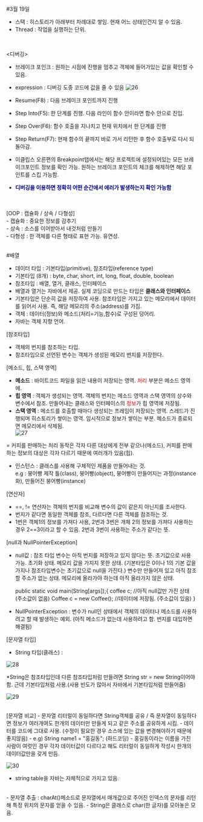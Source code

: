 #3월 19일
  
- 스택 : 히스토리가 아래부터 차례대로 쌓임. 현재 어느 상태인건지 알 수 있음.
- Thread : 작업을 실행하는 단위.
<br>

<디버깅>
- 브레이크 포인크 : 원하는 시점에 진행을 멈추고 객체에 들어가있는 값을 확인할 수 있음.
- expression : 디버깅 도중 코드에 값을 줄 수 있음
![26](https://github.com/user-attachments/assets/c020cd76-fcf6-4601-8799-d5574da4ac0f)

- Resume(F8) : 다음 브레이크 포인트까지 진행<br>
- Step Into(F5): 한 단계를 진행. 다음 라인이 함수 안이라면 함수 안으로 진입.<br>
- Step Over(F6): 함수 호출을 지나치고 현재 위치에서 한 단계를 진행<br>
- Step Return(F7): 현재 함수의 끝까지 바로 가서 리턴한 후 함수 호출부로 다시 되돌아감.<br>
- 이클립스 오른편의 Breakpoint탭에서는 해당 프로젝트에 설정되어있는 모든 브레이크포인트 정보를 확인 가능. 원하는 브레이크 포인트의 체크를 해제하면 해당 포인트를 스킵 가능함.<br>
- **<font color = darkblue>디버깅을 이용하면 정확히 어떤 순간에서 에러가 발생하는지 확인 가능함</font>**


<br>
<br>
[OOP : 캡슐화 / 상속 / 다형성]<br>
- 캡슐화 : 중요한 정보를 감추기<br>
- 상속 : 소스를 이어받아서 내것처럼 만들기<br>
- 다형성 : 한 객체를 다른 형태로 표현 가능. 유연성.
<br>
<br>



#배열
- 데이터 타입 : 기본타입(primitive), 참조타입(reference type)
- 기본타입 (8개) : byte, char, short, int, long, float, double, boolean
- 참조타입 : 배열, 열거, 클래스, 인터페이스
- 배열과 열거는 자바에서 제공. 실제 코딩으로 만드는 타입은 **클래스와 인터페이스**
- 기본타입은 단순히 값을 저장하여 사용. 참조타입은 가지고 있는 메모리에서 데이터를 읽어서 사용. 즉, 해당 메모리의 주소(address)를 가짐.
- 객체 : 데이터(정보)와 메소드(처리=기능,함수)로 구성된 덩어리.
- 자바는 객체 지향 언어.



[참조타입]
- 객체의 번지를 참조하는 타입.
- 참조타입으로 선언된 변수는 객체가 생성된 메모리 번지를 저장한다.



[메소드, 힙, 스택 영역]
- **메소드** : 바이트코드 파일을 읽은 내용이 저장되는 영역. <font color=red>처리</font> 부분은 메소드 영역에.
- **힙 영역** : 객체가 생성되는 영역. 객체의 번지는 메소드 영역과 스택 영역의 상수와 변수에서 참조. 만들어내는 클래스와 인터페이스의 <font color=red>정보</font>가 힙 영역에 저장됨. 
- **스택 영역** : 메소드를 호출할 때마다 생성되는 프레임이 저장되는 영역. 스레드가 진행되며 히스토리가 쌓이는 영역. 임시적으로 정보가 쌓이는 부분. 메소드가 종료되면 메모리에서 삭제됨.<br>
![27](https://github.com/user-attachments/assets/1e6b525b-c401-4f25-8c13-cdb1f0f68f9c)

= 커피를 판매하는 처리 동작은 각자 다른 대상에게 전부 같으나(메소드), 커피를 판매하는 정보의 대상은 각자 다르기 때문에 여러개가 있음(힙).
- 인스턴스 : 클래스를 사용해 구체적인 제품을 만들어내는 것.
  <br>e.g : 붕어빵 제작 틀(class), 붕어빵(object), 붕어빵이 만들어지는 과정(instance화), 만들어진 붕어빵(instance)



[연산자]
- ==, != 연산자는 객체의 번지를 비교해 변수의 값이 같은지 아닌지를 조사한다.
- 번지가 같다면 동일한 객체를 참조, 다르다면 다른 객체를 참조하는 것.
- 1번은 객체1의 정보를 가져다 사용, 2번과 3번은 개체 2의 정보를 가져다 사용하는 경우 2==3이라고 할 수 있음. 2번과 3번이 사용하는 주소가 같다는 뜻.



[null과 NullPointerException]
- null값 : 참조 타입 변수는 아직 번지를 저장하고 있지 않다는 뜻. 초기값으로 사용 가능. 초기화 상태. 메모리 값을 가지지 못한 상태. (기본타입은 0이나 1의 기본 값을 가지나 참조타입변수는 초기값으로 null을 가진다.) 변수만 만들어져 있고 아직 참조할 주소가 없는 상태. 메모리에 올라가야 하는데 아직 올라가지 않은 상태.
  
  public static void main(String[args]);{
    coffee c; //아직 null값만 가진 상태 (주소값이 없음)
    Coffee c = new Coffee(); //데이터에 저장됨. (주소값이 있음)
    }

- NullPointerException : 변수가 null인 상태에서 객체의 데이터나 메소드를 사용하려고 할 때 발생하는 예외. (아직 메소드가 없는데 사용하려고 함. 번지를 대입하면 해결됨)



[문자열 타입]
- String 타입(클래스) : 

![28](https://github.com/user-attachments/assets/0db9655c-0ef7-48b3-a7b2-42c6fe09731f)

*String은 참조타입인데 다른 참조타입처럼 만들려면 String str = new String이어야 함. 근데 기본타입처럼 사용.(사용 빈도가 많아서 자바에서 기본타입처럼 만들어줌)

![29](https://github.com/user-attachments/assets/e63c2cb8-5bb5-4685-8d20-2d0eb24a5ea3)



<br>
[문자열 비교]
- 문자열 리터럴이 동일하다면 String객체를 공유 / 즉 문자열이 동일하다면 정보가 여러개여도 한개의 데이터만 만들게 되고 같은 주소를 공유하게 시킴.
- 데이터를 코드에 그대로 사용. (수정이 필요한 경우 소스에 있는 값을 변경해야하기 때문에 좋지않음)
- e.g) String name1 = "홍길동"; (하드코딩)
- 홍길동이라는 이름을 가진 사람이 여럿인 경우 각자 데이터값이 다르다고 해도 리터럴이 동일하게 작성시 한개의 데이터값만을 갖게 만듬.
  
![30](https://github.com/user-attachments/assets/1fe61281-be62-4a14-a5df-f45f8d19614d)

- string table을 자바는 자체적으로 가지고 있음.
<br>
- 문자열 추출 : charAt()메소드로 문자열에서 매개값으로 주어진 인덱스의 문자를 리턴해 특정 위치의 문자를 얻을 수 있음.
- String은 클래스로 char(한 글자)를 모아놓은 모음.
